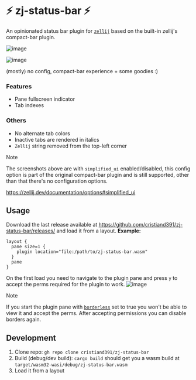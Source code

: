 # ⚡ zj-status-bar ⚡

An opinionated status bar plugin for [`zellij`](https://zellij.dev/) based on the built-in zellij's compact-bar plugin.

![image](https://github.com/cristiand391/zj-status-bar/assets/6853656/4b9f6c60-820d-432e-9d9e-6a88f46c5824)

![image](https://github.com/cristiand391/zj-status-bar/assets/6853656/bca06f58-c367-4a51-bf8a-8d6c5dd0f928)

(mostly) no config, compact-bar experience + some goodies :)

### Features
* Pane fullscreen indicator
* Tab indexes

### Others
* No alternate tab colors
* Inactive tabs are rendered in italics
* `Zellij` string removed from the top-left corner


> [!NOTE]
> The screenshots above are with `simplified_ui`  enabled/disabled, this config option is part of the original compact-bar plugin and is still supported, other than that there's no configuration options.
> 
> https://zellij.dev/documentation/options#simplified_ui

## Usage

Download the last release available at https://github.com/cristiand391/zj-status-bar/releases/ and load it from a layout.
**Example:**

```
layout {
  pane size=1 {
    plugin location="file:/path/to/zj-status-bar.wasm"
  }
  pane
}
```

On the first load you need to navigate to the plugin pane and press `y` to accept the perms required for the plugin to work.
![image](https://github.com/cristiand391/zj-status-bar/assets/6853656/7edc6b33-a0ed-434c-a9b2-84881dd1d503)

> [!NOTE]  
> If you start the plugin pane with [`borderless`](https://zellij.dev/documentation/creating-a-layout#borderless) set to true you won't be able to view it and accept the perms.
> After accepting permissions you can disable borders again.

## Development

1. Clone repo: `gh repo clone cristiand391/zj-status-bar`
2. Build (debug/dev build): `cargo build` should get you a wasm build at `target/wasm32-wasi/debug/zj-status-bar.wasm`
3. Load it from a layout
